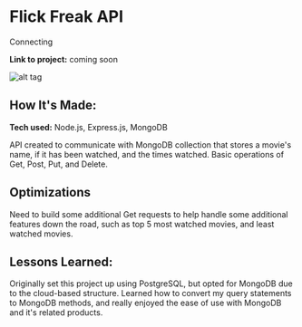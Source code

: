 # Flick Freak API
Connecting 

**Link to project:** coming soon

![alt tag](http://placecorgi.com/1200/250)

## How It's Made:

**Tech used:** Node.js, Express.js, MongoDB

API created to communicate with MongoDB collection that stores a movie's name, if it has been watched, and the times watched. Basic operations of Get, Post, Put, and Delete. 

## Optimizations

Need to build some additional Get requests to help handle some additional features down the road, such as top 5 most watched movies, and least watched movies. 

## Lessons Learned:

Originally set this project up using PostgreSQL, but opted for MongoDB due to the cloud-based structure. Learned how to convert my query statements to MongoDB methods, and really enjoyed the ease of use with MongoDB and it's related products. 
